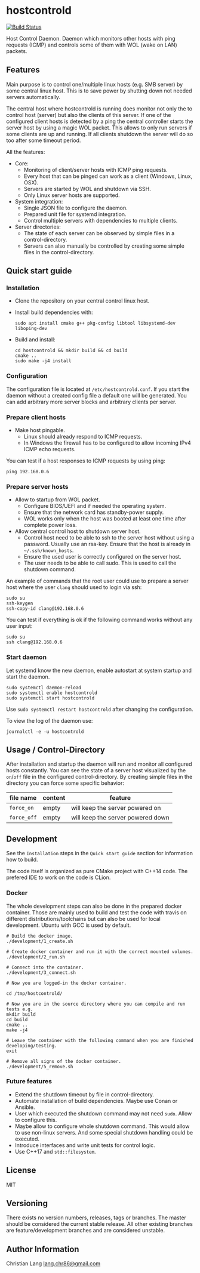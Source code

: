 hostcontrold
============

[![Build Status](https://travis-ci.com/langchr86/hostcontrold.svg?branch=master)](https://travis-ci.com/langchr86/hostcontrold)

Host Control Daemon.
Daemon which monitors other hosts with ping requests (ICMP)
and controls some of them with WOL (wake on LAN) packets.



Features
--------

Main purpose is to control one/multiple linux hosts (e.g. SMB server) by some central linux host.
This is to save power by shutting down not needed servers automatically.

The central host where hostcontrold is running does monitor not only the to control host (server)
but also the clients of this server.
If one of the configured client hosts is detected by a ping
the central controller starts the server host by using a magic WOL packet.
This allows to only run servers if some clients are up and running.
If all clients shutdown the server will do so too after some timeout period.

All the features:

* Core:
  * Monitoring of client/server hosts with ICMP ping requests.
  * Every host that can be pinged can work as a client (Windows, Linux, OSX).
  * Servers are started by WOL and shutdown via SSH.
  * Only Linux server hosts are supported.
* System integration:
  * Single JSON file to configure the daemon.
  * Prepared unit file for systemd integration.
  * Control multiple servers with dependencies to multiple clients.
* Server directories:
  * The state of each server can be observed by simple files in a control-directory.
  * Servers can also manually be controlled by creating some simple files in the control-directory.



Quick start guide
-----------------

### Installation

* Clone the repository on your central control linux host.
* Install build dependencies with:

  ~~~
  sudo apt install cmake g++ pkg-config libtool libsystemd-dev liboping-dev
  ~~~

* Build and install:

  ~~~
  cd hostcontrold && mkdir build && cd build
  cmake ..
  sudo make -j4 install
  ~~~


### Configuration

The configuration file is located at `/etc/hostcontrold.conf`.
If you start the daemon without a created config file a default one will be generated.
You can add arbitrary more server blocks and arbitrary clients per server.


### Prepare client hosts

* Make host pingable.
  * Linux should already respond to ICMP requests.
  * In Windows the firewall has to be configured to allow incoming IPv4 ICMP echo requests.

You can test if a host responses to ICMP requests by using ping:

~~~
ping 192.168.0.6
~~~


### Prepare server hosts

* Allow to startup from WOL packet.
  * Configure BIOS/UEFI and if needed the operating system.
  * Ensure that the network card has standby-power supply.
  * WOL works only when the host was booted at least one time after complete power loss.
* Allow central control host to shutdown server host.
  * Control host need to be able to ssh to the server host without using a password.
    Usually use an rsa-key. Ensure that the host is already in `~/.ssh/known_hosts`.
  * Ensure the used user is correctly configured on the server host.
  * The user needs to be able to call sudo. This is used to call the shutdown command.

An example of commands that the root user could use to prepare a server host
where the user `clang` should used to login via ssh:

~~~
sudo su
ssh-keygen
ssh-copy-id clang@192.168.0.6
~~~

You can test if everything is ok if the following command works without any user input:

~~~
sudo su
ssh clang@192.168.0.6
~~~



### Start daemon

Let systemd know the new daemon, enable autostart at system startup and start the daemon.

~~~
sudo systemctl daemon-reload
sudo systemctl enable hostcontrold
sudo systemctl start hostcontrold
~~~

Use `sudo systemctl restart hostcontrold` after changing the configuration.

To view the log of the daemon use:

~~~
journalctl -e -u hostcontrold
~~~



Usage / Control-Directory
-------------------------

After installation and startup the daemon will run and monitor all configured hosts constantly.
You can see the state of a server host visualized by the `on`/`off` file in the configured control-directory.
By creating simple files in the directory you can force some specific behavior:

| file name      | content      | feature |
| ---------      | -------      | ------- |
| `force_on`     | empty        | will keep the server powered on |
| `force_off`    | empty        | will keep the server powered down |



Development
-----------

See the `Installation` steps in the `Quick start guide` section for information how to build.

The code itself is organized as pure CMake project with C++14 code.
The prefered IDE to work on the code is CLion.


### Docker

The whole development steps can also be done in the prepared docker container.
Those are mainly used to build and test the code with travis on different distributions/toolchains
but can also be used for local development.
Ubuntu with GCC is used by default.

~~~ {.bash}
# Build the docker image.
./development/1_create.sh

# Create docker container and run it with the correct mounted volumes.
./development/2_run.sh

# Connect into the container.
./development/3_connect.sh

# Now you are logged-in the docker container.

cd /tmp/hostcontrold/

# Now you are in the source directory where you can compile and run tests e.g.
mkdir build
cd build
cmake ..
make -j4

# Leave the container with the following command when you are finished developing/testing.
exit

# Remove all signs of the docker container.
./development/5_remove.sh
~~~


### Future features

* Extend the shutdown timeout by file in control-directory.
* Automate installation of build dependencies. Maybe use Conan or Ansible.
* User which executed the shutdown command may not need `sudo`. Allow to configure this.
* Maybe allow to configure whole shutdown command. This would allow to use non-linux servers.
  And some special shutdown handling could be executed.
* Introduce interfaces and write unit tests for control logic.
* Use C++17 and `std::filesystem`.



License
-------

MIT



Versioning
----------

There exists no version numbers, releases, tags or branches.
The master should be considered the current stable release.
All other existing branches are feature/development branches and are considered unstable.



Author Information
------------------

Christian Lang
[lang.chr86@gmail.com](mailto:lang.chr86@gmail.com)
